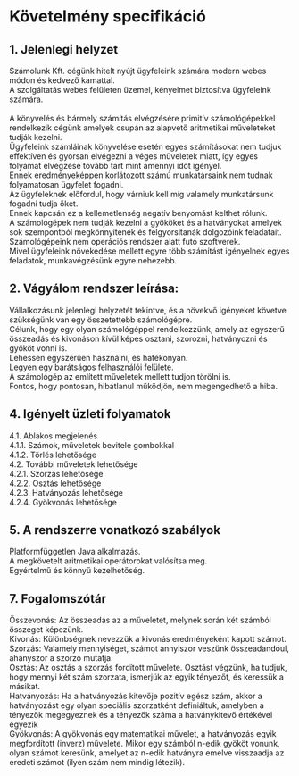 <h1>Követelmény specifikáció</h1>
<h2>1. Jelenlegi helyzet </h2>
<p>Számolunk Kft. cégünk hitelt nyújt ügyfeleink számára modern webes módon és kedvező kamattal.</br>
A szolgáltatás webes felületen üzemel, kényelmet biztosítva ügyfeleink számára. </br>
</br>
A könyvelés és bármely számítás elvégzésére primitív számológépekkel rendelkezik cégünk amelyek csupán az alapvető aritmetikai műveleteket tudják kezelni.</br>
Ügyfeleink számláinak könyvelése esetén egyes számításokat nem tudjuk effektíven és gyorsan elvégezni a véges műveletek miatt, így egyes folyamat elvégzése tovább tart mint amennyi időt igényel.</br>
Ennek eredményeképpen korlátozott számú munkatársaink nem tudnak folyamatosan ügyfelet fogadni. </br>
Az ügyfeleknek előfordul, hogy várniuk kell míg valamely munkatársunk fogadni tudja őket. </br>
Ennek kapcsán ez a kellemetlenség negatív benyomást kelthet rólunk. </br>
A számológépek nem tudják kezelni a gyököket és a hatványokat amelyek sok szempontból megkönnyítenék és felgyorsítanák dolgozóink feladatait. </br>
Számológépeink nem operációs rendszer alatt futó szoftverek. </br>
Mivel ügyfeleink növekedése mellett egyre több számítást igényelnek egyes feladatok, munkavégzésünk egyre nehezebb.
</p>
<h2>2. Vágyálom rendszer leírása:</h2>
<p>
  Vállalkozásunk jelenlegi helyzetét tekintve, és a növekvő igényeket követve szükségünk van egy összetettebb számológépre. <br>
  Célunk, hogy egy olyan számológéppel rendelkezzünk, amely az egyszerű összeadás és kivonáson kívül képes osztani, szorozni, hatványozni és gyököt vonni is. <br>
  Lehessen egyszerűen használni, és hatékonyan. <br>
  Legyen egy barátságos felhasználói felülete. <br>
  A számológép az említett műveletek mellett tudjon törölni is. <br>
  Fontos, hogy pontosan, hibátlanul működjön, nem megengedhető a hiba. <br>
</p>

<h2>4. Igényelt üzleti folyamatok</h2>
   <p>4.1. Ablakos megjelenés<br>
   4.1.1. Számok, műveletek bevitele gombokkal<br>
   4.1.2. Törlés lehetősége<br>
   4.2. További műveletek lehetősége<br>
   4.2.1. Szorzás lehetősége<br>
   4.2.2. Osztás lehetősége<br>
   4.2.3. Hatványozás lehetősége<br>
   4.2.4. Gyökvonás lehetősége</p>
   
<h2>5. A rendszerre vonatkozó szabályok </h2>
<p>Platformfüggetlen Java alkalmazás.</br>
A megkövetelt aritmetikai operátorokat valósítsa meg.</br>
Egyértelmű és könnyű kezelhetőség.
</p>

<h2>7. Fogalomszótár</h2>
   <p>Összevonás: Az összeadás az a műveletet, melynek során két számból összeget képezünk.<br>
   Kivonás: Különbségnek nevezzük a kivonás eredményeként kapott számot.<br>
   Szorzás: Valamely mennyiséget, számot annyiszor veszünk összeadandóul, ahányszor a szorzó mutatja.<br>
   Osztás: Az osztás a szorzás fordított művelete. Osztást végzünk, ha tudjuk, hogy mennyi két szám szorzata, ismerjük az egyik tényezőt, és keressük a másikat.<br>
   Hatványozás: Ha a hatványozás kitevője pozitív egész szám, akkor a hatványozást egy olyan speciális szorzatként definiáltuk, amelyben a tényezők megegyeznek és a tényezők száma a hatványkitevő értékével egyezik<br>
   Gyökvonás: A gyökvonás egy matematikai művelet, a hatványozás egyik megfordított (inverz) művelete. Mikor egy számból n-edik gyököt vonunk, olyan számot keresünk, amelyet az n-edik hatványra emelve visszaadja az eredeti számot (ilyen szám nem mindig létezik).</p>

